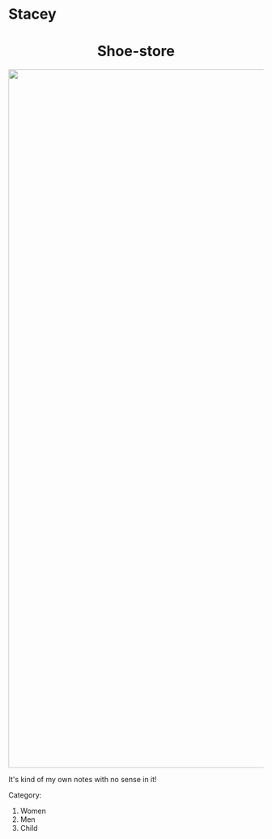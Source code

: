 Stacey
======

<h1 align="center">Shoe-store</h1>
<img src="anri cartier-bresson photo/they.jpg" width="1376"heigth="925">
<p>It's kind of my own notes with no sense in it!</p>
<p>Category:</p>
<ol >
<li>Women</li>
<li>Men</li>
<li>Child</li>
</ol>

